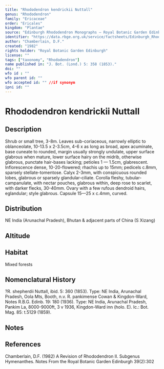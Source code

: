 ```yaml
---
title: "Rhododendron kendrickii Nuttall"
genus: "Rhododendron"
family: "Ericaceae"
order: "Ericales"
kingdom: "Plantae"
source: "Edinburgh Rhododendron Monographs – Royal Botanic Garden Edinburgh"
identifier: "https://data.rbge.org.uk/service/factsheets/Edinburgh_Rhododendron_Monographs.xhtml"
author: "Chamberlain, D.F."
created: "1982"
rights holder: "Royal Botanic Garden Edinburgh"
license: ""
tags: ["taxonomy", "Rhododendron"]
name published in: "J. Bot. (Lond.) 5: 358 (1853)."
doi: ""
wfo id : ""
wfo parent id: ""
wfo accepted id: "" //if synonym                      
ipni id: ""
---
```


                       

# Rhododendron kendrickii Nuttall

## Description
Shrub or small tree, 3-8m. Leaves sub-coriaceous, narrowly elliptic to oblanceolate, 10-13.5 x 2-3.5cm, 4-6 x as long as broad, apex acuminate, base cuneate to rounded, margin usually strongly undulate, upper surface glabrous when mature, lower surface hairy on the midrib, otherwise glabrous, punctate hair-bases lacking; petioles 1 — 1.5cm, glabrescent. Inflorescence dense, 10-20-flowered; rhachis up to 15mm; pedicels c.8mm, sparsely stellate-tomentose. Calyx 2-3mm, with conspicuous rounded lobes, glabrous or sparsely glandular-ciliate. Corolla fleshy, tubular-campanulate, with nectar pouches, glabrous within, deep rose to scarlet, with darker flecks, 30-40mm. Ovary with a few rufous dendroid hairs, eglandular; style glabrous. Capsule 15—25 x c.4mm, curved.

## Distribution
NE India (Arunachal Pradesh), Bhutan & adjacent parts of China (S Xizang)

## Altitude


## Habitat
Mixed forests

## Nomenclatural History
?R. shepherdii Nuttall, ibid. 5: 360 (1853). Type: NE India, Arunachal Pradesh, Oola Mts, Booth, n.v. R. pankimense Cowan & Kingdon-Ward, Notes R.B.G. Edinb. 19: 180 (1936). Type: NE India, Arunachal Pradesh, Pankim La, 8000-9000ft, 3 v 1936, Kingdon-Ward inn (holo. E). Ic.: Bot. Mag. 85: t.5129 (1859).
                       
## Notes


## References

Chamberlain, D.F. (1982) A Revision of Rhododendron II. Subgenus Hymenanthes. Notes From the Royal Botanic Garden Edinburgh 39(2):302
